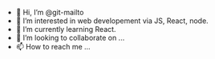 - 👋 Hi, I’m @git-mailto
- 👀 I’m interested in web developement via JS, React, node.
- 🌱 I’m currently learning React.
- 💞️ I’m looking to collaborate on ...
- 📫 How to reach me ...

<!---
git-mailto/git-mailto is a ✨ special ✨ repository because its `README.md` (this file) appears on your GitHub profile.
You can click the Preview link to take a look at your changes.
--->
